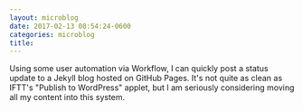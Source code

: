 ```yaml
---
layout: microblog
date: 2017-02-13 08:54:24-0600
categories: microblog
title:
---
```

Using some user automation via Workflow, I can quickly post a status update to a Jekyll blog hosted on GitHub Pages. It's not quite as clean as IFTT's "Publish to WordPress" applet, but I am seriously considering moving all my content into this system. 
